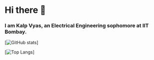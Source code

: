 # Hi there 👋

### I am Kalp Vyas, an Electrical Engineering sophomore at IIT Bombay.
<!--
**kalp121212/kalp121212** is a ✨ _special_ ✨ repository because its `README.md` (this file) appears on your GitHub profile.

Here are some ideas to get you started:

- 🔭 I’m currently working on ...
- 🌱 I’m currently learning ...
- 👯 I’m looking to collaborate on ...
- 🤔 I’m looking for help with ...
- 💬 Ask me about ...
- 📫 How to reach me: ...
- 😄 Pronouns: ...
- ⚡ Fun fact: ...
-->

[![GitHub stats](https://github-readme-stats.vercel.app/api?username=kalp121212&count_private=true&show_icons=true&theme=tokyonight)]



[![Top Langs](https://github-readme-stats.vercel.app/api/top-langs?username=kalp121212&layout=compact&theme=tokyonight)]
